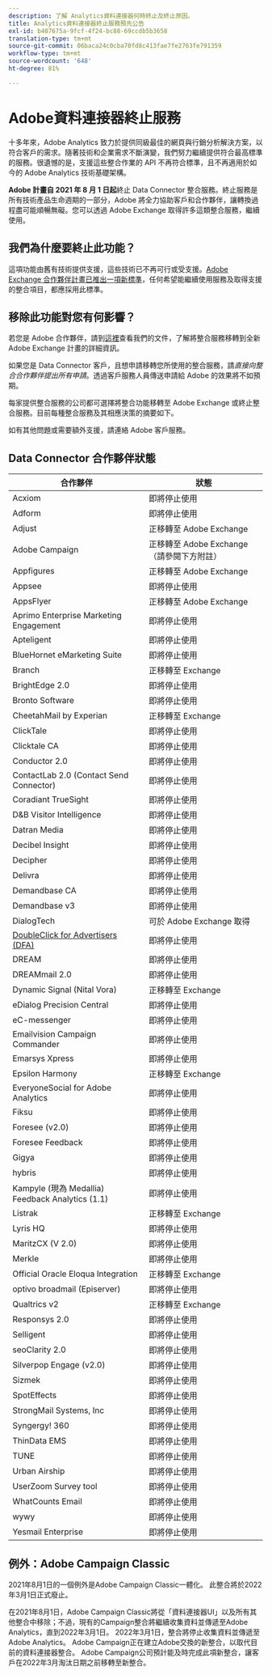 ```yaml
---
description: 了解 Analytics資料連接器何時終止及終止原因。
title: Analytics資料連接器終止服務預先公告
exl-id: b407675a-9fcf-4f24-bc88-69ccdb5b3658
translation-type: tm+mt
source-git-commit: 06baca24c0cba70fd8c413fae7fe2763fe791359
workflow-type: tm+mt
source-wordcount: '648'
ht-degree: 81%

---
```


# Adobe資料連接器終止服務

十多年來，Adobe Analytics 致力於提供同級最佳的網頁與行銷分析解決方案，以符合客戶的需求。隨著技術和企業需求不斷演變，我們努力繼續提供符合最高標準的服務。很遺憾的是，支援這些整合作業的 API 不再符合標準，且不再適用於如今的 Adobe Analytics 技術基礎架構。

**Adobe 計畫自 2021 年 8 月 1 日起**&#x200B;終止 Data Connector 整合服務。終止服務是所有技術產品生命週期的一部分，Adobe 將全力協助客戶和合作夥伴，讓轉換過程盡可能順暢無礙。您可以透過 Adobe Exchange 取得許多這類整合服務，繼續使用。

## 我們為什麼要終止此功能？

這項功能由舊有技術提供支援，這些技術已不再可行或受支援。[Adobe Exchange 合作夥伴計畫已推出一項新標準](https://partners.adobe.com/tw/exchangeprogram/experiencecloud)，任何希望能繼續使用服務及取得支援的整合項目，都應採用此標準。

## 移除此功能對您有何影響？

若您是 Adobe 合作夥伴，請到[這裡](https://adobeexchangeec.zendesk.com/hc/en-us/articles/360003867071-Adobe-Analytics-Integration-Tools)查看我們的文件，了解將整合服務移轉到全新 Adobe Exchange 計畫的詳細資訊。

如果您是 Data Connector 客戶，且想申請移轉您所使用的整合服務，請&#x200B;*直接向整合合作夥伴提出所有申請*。透過客戶服務人員傳送申請給 Adobe 的效果將不如預期。

每家提供整合服務的公司都可選擇將整合功能移轉至 Adobe Exchange 或終止整合服務。目前每種整合服務及其相應決策的摘要如下。

如有其他問題或需要額外支援，請連絡 Adobe 客戶服務。

## Data Connector 合作夥伴狀態

| 合作夥伴 | 狀態 |
| --- | --- |
| Acxiom | 即將停止使用 |
| Adform | 即將停止使用 |
| Adjust | 正移轉至 Adobe Exchange |
| Adobe Campaign | 正移轉至 Adobe Exchange （請參閱下方附註） |
| Appfigures | 正移轉至 Adobe Exchange |
| Appsee | 即將停止使用 |
| AppsFlyer | 正移轉至 Adobe Exchange |
| Aprimo Enterprise Marketing Engagement | 即將停止使用 |
| Apteligent | 即將停止使用 |
| BlueHornet eMarketing Suite | 即將停止使用 |
| Branch | 正移轉至 Exchange |
| BrightEdge 2.0 | 即將停止使用 |
| Bronto Software | 即將停止使用 |
| CheetahMail by Experian | 正移轉至 Exchange |
| ClickTale | 即將停止使用 |
| Clicktale CA | 即將停止使用 |
| Conductor 2.0 | 即將停止使用 |
| ContactLab 2.0 (Contact Send Connector) | 即將停止使用 |
| Coradiant TrueSight | 即將停止使用 |
| D&amp;B Visitor Intelligence | 即將停止使用 |
| Datran Media | 即將停止使用 |
| Decibel Insight | 即將停止使用 |
| Decipher | 即將停止使用 |
| Delivra | 即將停止使用 |
| Demandbase CA | 即將停止使用 |
| Demandbase v3 | 即將停止使用 |
| DialogTech | 可於 Adobe Exchange 取得 |
| [DoubleClick for Advertisers (DFA)](/help/import/data-connectors/dfa-data-connector-analytics/dfa-eol.md) | 即將停止使用 |
| DREAM | 即將停止使用 |
| DREAMmail 2.0 | 即將停止使用 |
| Dynamic Signal (Nital Vora) | 正移轉至 Exchange |
| eDialog Precision Central | 即將停止使用 |
| eC-messenger | 即將停止使用 |
| Emailvision Campaign Commander | 即將停止使用 |
| Emarsys Xpress | 即將停止使用 |
| Epsilon Harmony | 正移轉至 Exchange |
| EveryoneSocial for Adobe Analytics | 即將停止使用 |
| Fiksu | 即將停止使用 |
| Foresee (v2.0) | 即將停止使用 |
| Foresee Feedback | 即將停止使用 |
| Gigya | 即將停止使用 |
| hybris | 即將停止使用 |
| Kampyle (現為 Medallia) Feedback Analytics (1.1) | 即將停止使用 |
| Listrak | 正移轉至 Exchange |
| Lyris HQ | 即將停止使用 |
| MaritzCX (V 2.0) | 即將停止使用 |
| Merkle | 即將停止使用 |
| Official Oracle Eloqua Integration | 正移轉至 Exchange |
| optivo broadmail (Episerver) | 即將停止使用 |
| Qualtrics v2 | 正移轉至 Exchange |
| Responsys 2.0 | 即將停止使用 |
| Selligent | 即將停止使用 |
| seoClarity 2.0 | 即將停止使用 |
| Silverpop Engage (v2.0) | 即將停止使用 |
| Sizmek | 即將停止使用 |
| SpotEffects | 即將停止使用 |
| StrongMail Systems, Inc | 即將停止使用 |
| Syngergy! 360 | 即將停止使用 |
| ThinData EMS | 即將停止使用 |
| TUNE | 即將停止使用 |
| Urban Airship | 即將停止使用 |
| UserZoom Survey tool | 即將停止使用 |
| WhatCounts Email | 即將停止使用 |
| wywy | 即將停止使用 |
| Yesmail Enterprise | 即將停止使用 |

## 例外：Adobe Campaign Classic

2021年8月1日的一個例外是Adobe Campaign Classic一體化。 此整合將於2022年3月1日正式廢止。

在2021年8月1日，Adobe Campaign Classic將從「資料連接器UI」以及所有其他整合中移除；不過，現有的Campaign整合將繼續收集資料並傳遞至Adobe Analytics，直到2022年3月1日。 2022年3月1日，整合將停止收集資料並傳遞至Adobe Analytics。 Adobe Campaign正在建立Adobe交換的新整合，以取代目前的資料連接器整合。 Adobe Campaign公司預計能及時完成此項新整合，讓客戶在2022年3月淘汰日期之前移轉至新整合。